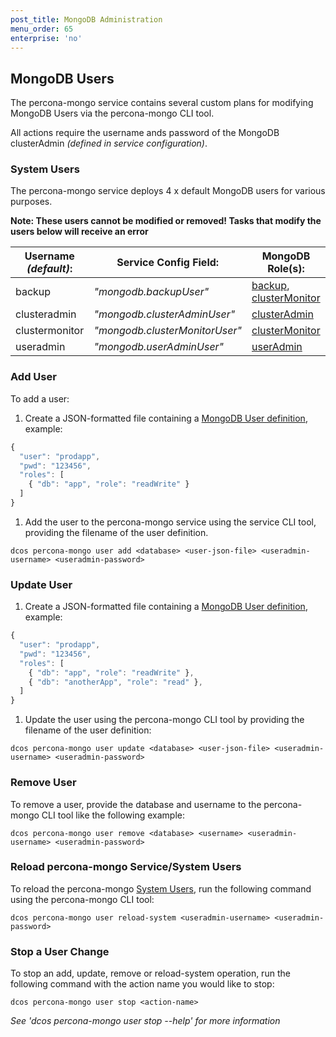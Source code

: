 ```yaml
---
post_title: MongoDB Administration
menu_order: 65
enterprise: 'no'
---
```


## MongoDB Users
<a name="mongodb-users"></a>

The percona-mongo service contains several custom plans for modifying MongoDB Users via the percona-mongo CLI tool.

All actions require the username ands password of the MongoDB clusterAdmin *(defined in service configuration)*.

### System Users
<a name="system-users"></a>

The percona-mongo service deploys 4 x default MongoDB users for various purposes.

**Note: These users cannot be modified or removed! Tasks that modify the users below will receive an error**

| Username *(default)*: | Service Config Field:          | MongoDB Role(s):       |
|-----------------------|--------------------------------|------------------------|
| backup                | *"mongodb.backupUser"*         | [backup](https://docs.mongodb.com/manual/reference/built-in-roles/#backup), [clusterMonitor](https://docs.mongodb.com/manual/reference/built-in-roles/#clusterMonitor) |
| clusteradmin          | *"mongodb.clusterAdminUser"*   | [clusterAdmin](https://docs.mongodb.com/manual/reference/built-in-roles/#clusterAdmin)     |
| clustermonitor        | *"mongodb.clusterMonitorUser"* | [clusterMonitor](https://docs.mongodb.com/manual/reference/built-in-roles/#clusterMonitor) |
| useradmin             | *"mongodb.userAdminUser"*      | [userAdmin](https://docs.mongodb.com/manual/reference/built-in-roles/#clusterMonitor)      |

### Add User

To add a user:

1. Create a JSON-formatted file containing a [MongoDB User definition](https://docs.mongodb.com/manual/reference/method/db.createUser/#definition), example:

```javascript
{
  "user": "prodapp",
  "pwd": "123456",
  "roles": [
    { "db": "app", "role": "readWrite" }
  ]
}
```

1. Add the user to the percona-mongo service using the service CLI tool, providing the filename of the user definition.

```shell
dcos percona-mongo user add <database> <user-json-file> <useradmin-username> <useradmin-password>
```

### Update User

1. Create a JSON-formatted file containing a [MongoDB User definition](https://docs.mongodb.com/manual/reference/method/db.createUser/#definition), example:

```javascript
{
  "user": "prodapp",
  "pwd": "123456",
  "roles": [
    { "db": "app", "role": "readWrite" },
    { "db": "anotherApp", "role": "read" },
  ]
}
```

1. Update the user using the percona-mongo CLI tool by providing the filename of the user definition:

```shell
dcos percona-mongo user update <database> <user-json-file> <useradmin-username> <useradmin-password>
```

### Remove User

To remove a user, provide the database and username to the percona-mongo CLI tool like the following example:

```shell
dcos percona-mongo user remove <database> <username> <useradmin-username> <useradmin-password>
```

### Reload percona-mongo Service/System Users

To reload the percona-mongo [System Users](#system-users), run the following command using the percona-mongo CLI tool:

```shell
dcos percona-mongo user reload-system <useradmin-username> <useradmin-password>
```

### Stop a User Change

To stop an add, update, remove or reload-system operation, run the following command with the action name you would like to stop:

```shell
dcos percona-mongo user stop <action-name>
```

*See 'dcos percona-mongo user stop --help' for more information*
